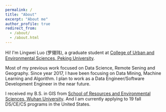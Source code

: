 ```yaml
---
permalink: /
title: "About"
excerpt: "About me"
author_profile: true
redirect_from: 
  - /about/
  - /about.html
---
```


Hi! I'm Lingwei Luo (罗翎玮), a graduate student at [College of Urban and Environmental Sciences, Peking University](http://www.ues.pku.edu.cn/).

Most of my previous work focused on Data Science, Remote Sening and Geography. Since year 2017, I have been focusing on Data Mining, Machine Learning and Algorithm. I plan to work as a Data Engineer/Software Development Engineer in the near future.

I received my B.S. in GIS from [School of Resources and Environmental Sciences, Wuhan University](http://sres.whu.edu.cn/). And I am currently applying to 19 fall DS/CE/CS programs in the United States.